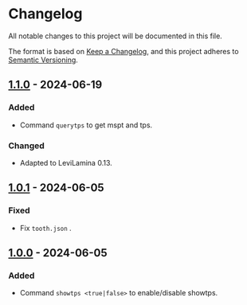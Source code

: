 # Changelog

All notable changes to this project will be documented in this file.

The format is based on [Keep a Changelog](https://keepachangelog.com/en/1.0.0/),
and this project adheres to [Semantic Versioning](https://semver.org/spec/v2.0.0.html).

## [1.1.0] - 2024-06-19

### Added

+ Command `querytps` to get mspt and tps.

### Changed

+ Adapted to LeviLamina 0.13.

## [1.0.1] - 2024-06-05

### Fixed

+ Fix `tooth.json` .

## [1.0.0] - 2024-06-05

### Added

+ Command `showtps <true|false>` to enable/disable showtps.

[1.1.0]: https://github.com/odorajbotoj/showtop/compare/v1.0.1...v1.1.0
[1.0.1]: https://github.com/odorajbotoj/showtps/compare/v1.0.0...v1.0.1
[1.0.0]: https://github.com/odorajbotoj/showtps/releases/tag/v1.0.0
